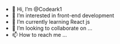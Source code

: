 - 👋 Hi, I’m @Codeark1
- 👀 I’m interested in front-end development
- 🌱 I’m currently learning React js
- 💞️ I’m looking to collaborate on ...
- 📫 How to reach me ...

<!---
Codeark1/Codeark1 is a ✨ special ✨ repository because its `README.md` (this file) appears on your GitHub profile.
You can click the Preview link to take a look at your changes.
--->
